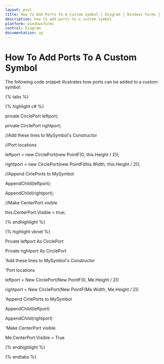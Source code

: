```yaml
---
layout: post
title: How To Add Ports To A Custom Symbol | Diagram | Windows Forms | Syncfusion
description: how to add ports to a custom symbol
platform: windowsforms
control: Diagram
documentation: ug
---
```


# How To Add Ports To A Custom Symbol

The following code snippet illustrates how ports can be added to a custom symbol.

{% tabs %}

{% highlight c# %}

private CirclePort leftport;

private CirclePort rightport;

//Add these lines to MySymbol's Constructor

//Port locations

leftport = new CirclePort(new PointF(0, this.Height / 2));

rightport = new CirclePort(new PointF(this.Width, this.Height / 2));

//Append CirlePorts to MySymbol

AppendChild(leftport);

AppendChild(rightport);

//Make CenterPort visible

this.CenterPort.Visible = true;

{% endhighlight %}

{% highlight vbnet %}

Private leftport As CirclePort

Private rightport As CirclePort

'Add these lines to MySymbol's Constructor

'Port locations

leftport = New CirclePort(New PointF(0, Me.Height / 2))

rightport = New CirclePort(New PointF(Me.Width, Me.Height / 2))

'Append CirlePorts to MySymbol

AppendChild(leftport)

AppendChild(rightport)

'Make CenterPort visible

Me.CenterPort.Visible = True

{% endhighlight %}

{% endtabs %}
